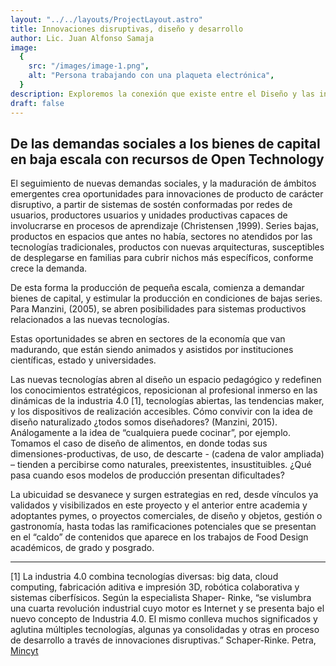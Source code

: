 ```yaml
---
layout: "../../layouts/ProjectLayout.astro"
title: Innovaciones disruptivas, diseño y desarrollo
author: Lic. Juan Alfonso Samaja
image:
  {
    src: "/images/image-1.png",
    alt: "Persona trabajando con una plaqueta electrónica",
  }
description: Exploremos la conexión que existe entre el Diseño y las innovaciones disruptivas
draft: false
---
```


## De las demandas sociales a los bienes de capital en baja escala con recursos de Open Technology

El seguimiento de nuevas demandas sociales, y la maduración de ámbitos emergentes crea oportunidades para innovaciones de producto de carácter disruptivo, a partir de sistemas de sostén conformadas por redes de usuarios, productores usuarios y unidades productivas capaces de involucrarse en procesos de aprendizaje (Christensen ,1999). Series bajas, productos en espacios que antes no había, sectores no atendidos por las tecnologías tradicionales, productos con nuevas arquitecturas, susceptibles de desplegarse en familias para cubrir nichos más específicos, conforme crece la demanda.

De esta forma la producción de pequeña escala, comienza a demandar bienes de capital, y estimular la producción en condiciones de bajas series. Para Manzini, (2005), se abren posibilidades para sistemas productivos relacionados a las nuevas tecnologías.

Estas oportunidades se abren en sectores de la economía que van madurando, que están siendo animados y asistidos por instituciones científicas, estado y universidades.

Las nuevas tecnologías abren al diseño un espacio pedagógico y redefinen los conocimientos estratégicos, reposicionan al profesional inmerso en las dinámicas de la industria 4.0 [1], tecnologías abiertas, las tendencias maker, y los dispositivos de realización accesibles. Cómo convivir con la idea de diseño naturalizado ¿todos somos diseñadores? (Manzini, 2015). Análogamente a la idea de “cualquiera puede cocinar”, por ejemplo. Tomamos el caso de diseño de alimentos, en donde todas sus dimensiones-productivas, de uso, de descarte - (cadena de valor ampliada) – tienden a percibirse como naturales, preexistentes, insustituibles. ¿Qué pasa cuando esos modelos de producción presentan dificultades?

La ubicuidad se desvanece y surgen estrategias en red, desde vínculos ya validados y visibilizados en este proyecto y el anterior entre academia y adoptantes pymes, o proyectos comerciales, de diseño y objetos, gestión o gastronomía, hasta todas las ramificaciones potenciales que se presentan en el “caldo” de contenidos que aparece en los trabajos de Food Design académicos, de grado y posgrado.

---

[1] La industria 4.0 combina tecnologías diversas: big data, cloud computing, fabricación aditiva e impresión 3D, robótica colaborativa y
sistemas ciberfísicos. Según la especialista Shaper- Rinke, “se vislumbra una cuarta revolución industrial cuyo motor
es Internet y se presenta bajo el nuevo concepto de Industria 4.0. El mismo conlleva muchos significados
y aglutina múltiples tecnologías, algunas ya consolidadas y otras en proceso de desarrollo a través de
innovaciones disruptivas.” Schaper-Rinke. Petra, [Mincyt](http://www.mincyt.gob.ar/adjuntos/archivos/000/038/0000038319.pdf)
